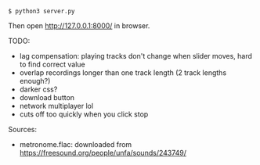 ```
$ python3 server.py
```

Then open http://127.0.0.1:8000/ in browser.

TODO:
- lag compensation: playing tracks don't change when slider moves, hard to find correct value
- overlap recordings longer than one track length (2 track lengths enough?)
- darker css?
- download button
- network multiplayer lol
- cuts off too quickly when you click stop

Sources:
- metronome.flac: downloaded from https://freesound.org/people/unfa/sounds/243749/
